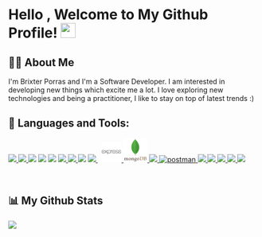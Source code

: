 ### <h1 align="left">Hello , Welcome to My Github Profile! <img src="https://raw.githubusercontent.com/MartinHeinz/MartinHeinz/master/wave.gif" width="30px" height="30px"></h1>
## 🙋‍♂️ About Me

I'm Brixter Porras and I'm a Software Developer. I am interested in developing new things which excite me a lot. I love exploring new technologies and being a practitioner, I like to stay on top of latest trends :)

<!--  - 📫 How to reach me **brixterporras@gmail.com** -->


## 🚀 Languages and Tools:

<p align="left"> 
    <a href="https://www.typescriptlang.org/" target="_blank"> <img src="https://img.icons8.com/color/48/000000/typescript.png"/> </a>    
    <a href="https://developer.mozilla.org/en-US/docs/Web/JavaScript" target="_blank"> <img src="https://img.icons8.com/color/48/000000/javascript.png"/> </a> 
    <a href="https://www.java.com/en/" target="_blank"><img src="https://img.icons8.com/color/48/000000/java-coffee-cup-logo--v2.png"/></a>
    <a href="https://kotlinlang.org/" target="_blank"><img src="https://img.icons8.com/color/48/000000/kotlin.png"/></a> 
    <a href="https://www.python.org//" target="_blank"><img src="https://img.icons8.com/color/48/000000/python--v1.png"/></a>
    <a href="https://reactjs.org/" target="_blank"><img src="https://img.icons8.com/ultraviolet/40/000000/react--v2.png"/> </a>
    <a href="https://www.typescriptlang.org/" target="_blank"> <img src="https://img.icons8.com/color/48/000000/nextjs.png"/> </a>  
   <a href="https://developer.android.com/studio" target="_blank"><img src="https://img.icons8.com/color/48/000000/android-studio--v3.png"/></a>
    <a style="padding-right:8px;" href="https://nodejs.org" target="_blank"> <img src="https://img.icons8.com/color/48/000000/nodejs.png"/> </a> 
    <a href="https://expressjs.com" target="_blank"> <img src="https://raw.githubusercontent.com/devicons/devicon/master/icons/express/express-original-wordmark.svg" alt="express" width="40" height="40"/> </a>
    <a href="https://www.mongodb.com/" target="_blank"> <img src="https://raw.githubusercontent.com/devicons/devicon/master/icons/mongodb/mongodb-original-wordmark.svg" alt="mongodb" width="48" height="48"/> </a> 
    <a href="https://www.mysql.com/" target="_blank">
    <img src="https://img.icons8.com/fluency/50/000000/mysql-logo.png"/>
    </a>
    <a href="https://postman.com" target="_blank"> <img src="https://www.vectorlogo.zone/logos/getpostman/getpostman-icon.svg" alt="postman" width="45" height="45"/> </a>   
    <a href="https://redux-toolkit.js.org/" target="_blank"> <img src="https://img.icons8.com/color/48/000000/redux.png"/> </a>    
    <a href="https://git-scm.com/" target="_blank"> <img src="https://img.icons8.com/color/48/000000/git.png"/> </a> 
   <a href="https://www.w3.org/html/" target="_blank"> <img src="https://img.icons8.com/color/48/000000/html-5.png"/> </a> 
    <a href="https://www.w3schools.com/css/" target="_blank"> <img src="https://img.icons8.com/color/48/000000/css3.png"/> </a> 
    <a href="https://getbootstrap.com" target="_blank"> <img src="https://img.icons8.com/color/48/000000/bootstrap.png"/> </a>  
</p>

<br/>

## 📊 My Github Stats
<a href="https://github.com/MartinHeinz/MartinHeinz">
  <img align="center" src="https://github-readme-stats.vercel.app/api/top-langs/?username=Brix101&hide=html,css,scss&title_color=ffffff&text_color=c9cacc&icon_color=2bbc8a&bg_color=1d1f21" />
</a>
<!-- &langs_count=3 -->
<!-- <a href="https://github.com/MartinHeinz/MartinHeinz">
  <img align="center" src="https://github-readme-stats.vercel.app/api?username=Brix101&show_icons=true&line_height=27&count_private=true&title_color=ffffff&text_color=c9cacc&icon_color=2bbc8a&bg_color=1d1f21" alt="Brix's GitHub Stats" />
</a> -->

<br/>
<br/>

<!--[![Brix101's github activity graph](https://activity-graph.herokuapp.com/graph?username=Brix101&theme=react-dark)](https://github.com/ashutosh00710/github-readme-activity-graph)-->

<!--
**Brix101/Brix101** is a ✨ _special_ ✨ repository because its `README.md` (this file) appears on your GitHub profile.

Here are some ideas to get you started:

- 🔭 I’m currently working on ...
- 🌱 I’m currently learning ...
- 👯 I’m looking to collaborate on ...
- 🤔 I’m looking for help with ...
- 💬 Ask me about ...
- 📫 How to reach me: ...
- 😄 Pronouns: ...
- ⚡ Fun fact: ...
-->
